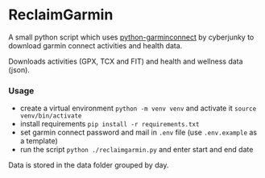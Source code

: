 # ReclaimGarmin

A small python script which uses [python-garminconnect](https://github.com/cyberjunky/python-garminconnect) by cyberjunky to download garmin connect activities and health data.

Downloads activities (GPX, TCX and FIT) and health and wellness data (json).

### Usage

- create a virtual environment `python -m venv venv` and activate it `source venv/bin/activate`
- install requirements `pip install -r requirements.txt`
- set garmin connect password and mail in `.env` file (use `.env.example` as a template)
- run the script `python ./reclaimgarmin.py` and enter start and end date

Data is stored in the data folder grouped by day.
